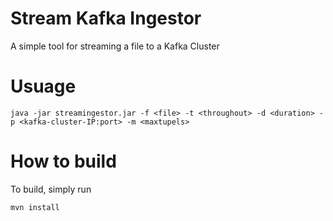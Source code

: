 # Stream Kafka Ingestor
A simple tool for streaming a file to a Kafka Cluster

# Usuage
```
java -jar streamingestor.jar -f <file> -t <throughout> -d <duration> -p <kafka-cluster-IP:port> -m <maxtupels>
```
# How to build
To build, simply run
```
mvn install
```
